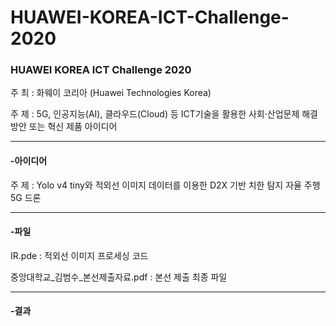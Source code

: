 # HUAWEI-KOREA-ICT-Challenge-2020

### **HUAWEI KOREA ICT Challenge 2020** 
주 최 : 화웨이 코리아 (Huawei Technologies Korea)

주 제 : 5G, 인공지능(AI), 클라우드(Cloud) 등 ICT기술을 활용한 사회·산업문제 해결 방안 또는 혁신 제품 아이디어

---

#### -아이디어

주 제 : Yolo v4 tiny와 적외선 이미지 데이터를 이용한 D2X 기반 치한 탐지 자율 주행 5G 드론

---

#### -파일

IR.pde : 적외선 이미지 프로세싱 코드

중앙대학교_김범수_본선제출자료.pdf : 본선 제출 최종 파일

---

#### -결과
